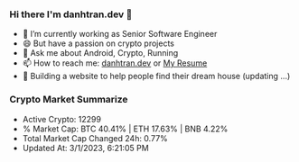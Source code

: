 ### Hi there I'm danhtran.dev 👋

- 🔭 I’m currently working as Senior Software Engineer
- 😄 But have a passion on crypto projects
- 💬 Ask me about Android, Crypto, Running 
- 📫 How to reach me: <a href="https://danhtran.dev" target="_blank">danhtran.dev</a> or <a href="Dan-Resume.pdf" target="_blank">My Resume</a>
- 🌱 Building a website to help people find their dream house (updating ...)

### Crypto Market Summarize
- Active Crypto: 12299
- % Market Cap: BTC 40.41% | ETH 17.63% | BNB 4.22%
- Total Market Cap Changed 24h: 0.77%
- Updated At: 3/1/2023, 6:21:05 PM
